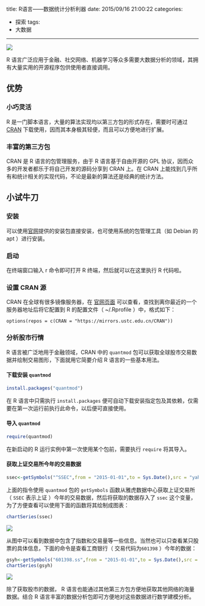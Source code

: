 title: R语言——数据统计分析利器
date: 2015/09/16 21:00:22
categories:
- 探索
tags:
- 大数据

---
![](http://7rf2ia.com1.z0.glb.clouddn.com/r_shujutongjifenxiliqi_76fa2713d8acbde7ad04266a37d8ac57.jpg)

R 语言广泛应用于金融、社交网络、机器学习等众多需要大数据分析的领域，其拥有大量实用的开源程序包供使用者直接调用。
<!-- more -->

## 优势
### 小巧灵活
R 是一门脚本语言，大量的算法实现均以第三方包的形式存在，需要时可通过 [CRAN](https://cran.r-project.org/mirrors.html) 下载使用，因而其本身极其轻便，而且可以方便地进行扩展。

### 丰富的第三方包
CRAN 是 R 语言的包管理服务，由于 R 语言基于自由开源的 GPL 协议，因而众多的开发者都乐于将自己开发的源码分享到 CRAN 上。在 CRAN 上能找到几乎所有和统计相关的实现代码，不论是最新的算法还是经典的统计方法。

## 小试牛刀
### 安装
可以使用[官网](https://cran.rstudio.com)提供的安装包直接安装，也可使用系统的包管理工具（如 Debian 的 apt ）进行安装。

### 启动
在终端窗口输入 r 命令即可打开 R 终端，然后就可以在这里执行 R 代码啦。

### 设置 CRAN 源
CRAN 在全球有很多镜像服务器，在 [官网页面](https://cran.r-project.org/mirrors.html) 可以查看，查找到离你最近的一个服务器地址后将它配置到 R 的配置文件（ ~/.Rprofile ）中，格式如下：
```
options(repos = c(CRAN = "https://mirrors.ustc.edu.cn/CRAN"))
```

### 分析股市行情
R 语言被广泛地用于金融领域，CRAN 中的 `quantmod` 包可以获取全球股市交易数据并绘制交易图形，下面就用它简要介绍 R 语言的一些基本用法。

#### 下载安装 `quantmod`
```R
install.packages("quantmod")
```
在 R 语言中只需执行 `install.packages` 便可自动下载安装指定包及其依赖，仅需要在第一次运行前执行此命令，以后便可直接使用。

#### 导入 `quantmod`
```R
require(quantmod)
```
在新启动的 R 运行实例中第一次使用某个包前，需要执行 `require` 将其导入。

#### 获取上证交易所今年的交易数据
```R
ssec<-getSymbols("^SSEC",from = "2015-01-01",to = Sys.Date(),src = "yahoo", auto.assign=FALSE)
```
上面的指令使用 `quantmod` 包的 `getSymbols` 函数从雅虎数据中心获取上证交易所（ `SSEC` 表示上证 ）今年的交易数据，然后将获取的数据存入了 `ssec` 这个变量，为了方便查看可以使用下面的函数将其绘制成图表：
```R
chartSeries(ssec)
```
![](http://7rf2ia.com1.z0.glb.clouddn.com/r_shujutongjifenxiliqi_1.png)

从图中可以看到数据中包含了指数和交易量等一些信息。当然也可以只查看某只股票的具体信息，下面的命令是查看工商银行（ 交易代码为`601398` ）今年的数据：
```R
gsyh<-getSymbols("601398.ss",from = "2015-01-01",to = Sys.Date(),src = "yahoo",auto.assign=FALSE)
chartSeries(gsyh)
```
![](http://7rf2ia.com1.z0.glb.clouddn.com/r_shujutongjifenxiliqi_2.png)

除了获取股市的数据， R 语言也能通过其他第三方包方便地获取其他网络的海量数据。结合 R 语言丰富的数据分析包即可方便地对这些数据进行数学建模分析。